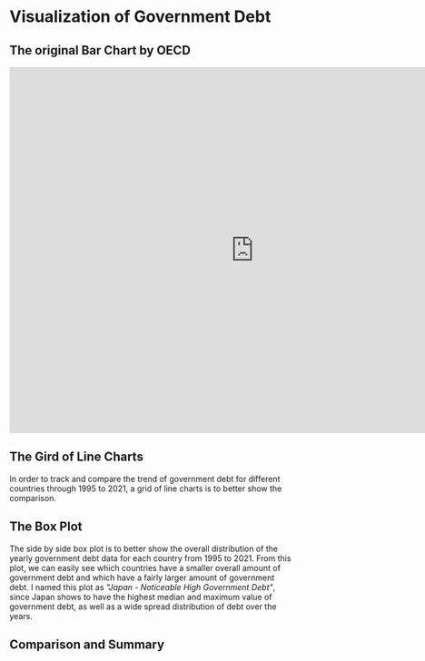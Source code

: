 # Visualization of Government Debt

## The original Bar Chart by OECD
<iframe src="https://data.oecd.org/chart/6Og2" width="860" height="645" style="border: 0" mozallowfullscreen="true" webkitallowfullscreen="true" allowfullscreen="true"><a href="https://data.oecd.org/chart/6Og2" target="_blank">OECD Chart: General government debt, Total, % of GDP, Annual, 2020</a></iframe>

## The Gird of Line Charts
In order to track and compare the trend of government debt for different countries through 1995 to 2021, a grid of line charts is to better show the comparison.  
<div class="flourish-embed flourish-chart" data-src="visualisation/11153937"><script src="https://public.flourish.studio/resources/embed.js"></script></div>

## The Box Plot
The side by side box plot is to better show the overall distribution of the yearly government debt data for each country from 1995 to 2021. From this plot, we can easily see which countries have a smaller overall amount of  government debt and which have a fairly larger amount of government debt. I named this plot as *"Japan - Noticeable High Government Debt"*, since Japan shows to have the highest median and maximum value of government debt, as well as a wide spread distribution of debt over the years.
<div class="flourish-embed flourish-scatter" data-src="visualisation/11154077"><script src="https://public.flourish.studio/resources/embed.js"></script></div>

## Comparison and Summary
